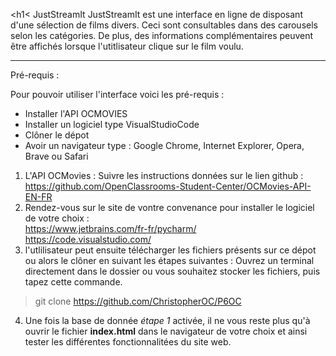 <h1< JustStreamIt </h1>
JustStreamIt est une interface en ligne de disposant d'une sélection de films divers. Ceci sont consultables dans des carousels selon les catégories. De plus, des informations complémentaires peuvent être affichés lorsque l'utitlisateur clique sur le film voulu.

-----------
Pré-requis :  

Pour pouvoir utiliser l'interface voici les pré-requis :  
* Installer l'API OCMOVIES  
* Installer un logiciel type VisualStudioCode  
* Clôner le dépot  
* Avoir un navigateur type : Google Chrome, Internet Explorer, Opera, Brave ou Safari

1. L'API OCMovies :
  Suivre les instructions données sur le lien github : https://github.com/OpenClassrooms-Student-Center/OCMovies-API-EN-FR
2. Rendez-vous sur le site de vontre convenance pour installer le logiciel de votre choix :  
  https://www.jetbrains.com/fr-fr/pycharm/  
  https://code.visualstudio.com/
3. l'utlilisateur peut ensuite télécharger les fichiers présents sur ce dépot ou alors le clôner en suivant les étapes suivantes : 
  Ouvrez un terminal directement dans le dossier ou vous souhaitez stocker les fichiers, puis tapez cette commande.  
  > git clone https://github.com/ChristopherOC/P6OC
4. Une fois la base de donnée *étape 1* activée, il ne vous reste plus qu'à ouvrir le fichier **index.html** dans le navigateur de votre choix et ainsi tester les différentes fonctionnalitées du site web.
  
